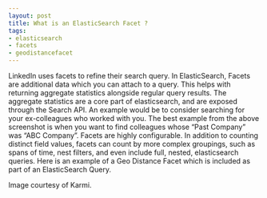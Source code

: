 ```yaml
--- 
layout: post
title: What is an ElasticSearch Facet ?
tags: 
- elasticsearch
- facets
- geodistancefacet
---
```



LinkedIn uses facets to refine their search query.
In ElasticSearch, Facets are additional data which you can attach to a query. This helps with returning aggregate statistics alongside regular query results. The aggregate statistics are a core part of elasticsearch, and are exposed through the Search API.
An example would be to consider searching for your ex-colleagues who worked with you. The best example from the above screenshot is when you want to find colleagues whose “Past Company” was “ABC Company”.
Facets are highly configurable. In addition to counting distinct field values, facets can count by more complex groupings, such as spans of time, nest filters, and even include full, nested, elasticsearch queries.
Here is an example of a Geo Distance Facet which is included as part of an ElasticSearch Query.


Image courtesy of Karmi.
